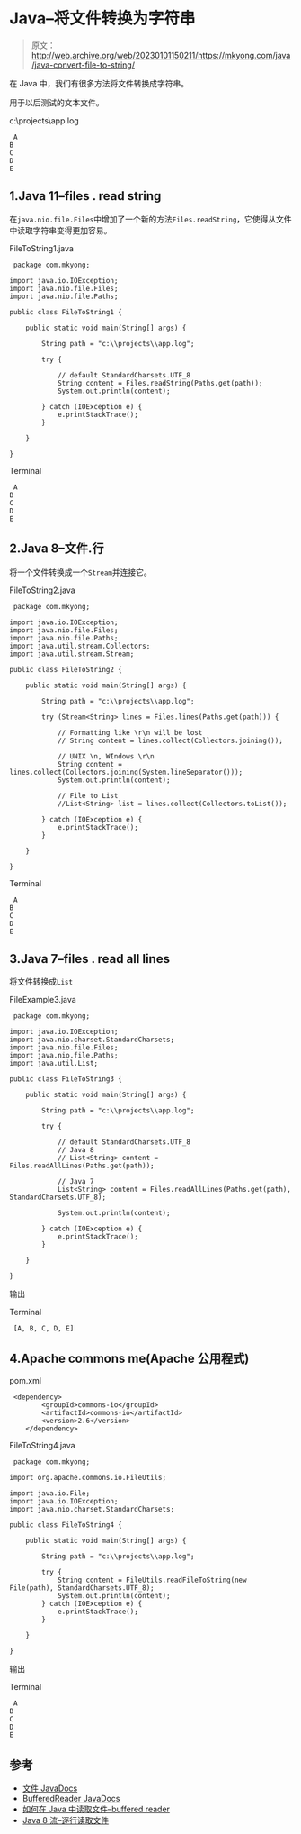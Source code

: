 # Java–将文件转换为字符串

> 原文：<http://web.archive.org/web/20230101150211/https://mkyong.com/java/java-convert-file-to-string/>

在 Java 中，我们有很多方法将文件转换成字符串。

用于以后测试的文本文件。

c:\\projects\\app.log

```
 A
B
C
D
E 
```

## 1.Java 11–files . read string

在`java.nio.file.Files`中增加了一个新的方法`Files.readString`，它使得从文件中读取字符串变得更加容易。

FileToString1.java

```
 package com.mkyong;

import java.io.IOException;
import java.nio.file.Files;
import java.nio.file.Paths;

public class FileToString1 {

    public static void main(String[] args) {

        String path = "c:\\projects\\app.log";

        try {

            // default StandardCharsets.UTF_8
            String content = Files.readString(Paths.get(path));
            System.out.println(content);

        } catch (IOException e) {
            e.printStackTrace();
        }

    }

} 
```

Terminal

```
 A
B
C
D
E 
```

## 2.Java 8–文件.行

将一个文件转换成一个`Stream`并连接它。

FileToString2.java

```
 package com.mkyong;

import java.io.IOException;
import java.nio.file.Files;
import java.nio.file.Paths;
import java.util.stream.Collectors;
import java.util.stream.Stream;

public class FileToString2 {

    public static void main(String[] args) {

        String path = "c:\\projects\\app.log";

        try (Stream<String> lines = Files.lines(Paths.get(path))) {

            // Formatting like \r\n will be lost
            // String content = lines.collect(Collectors.joining());

            // UNIX \n, WIndows \r\n
            String content = lines.collect(Collectors.joining(System.lineSeparator()));
            System.out.println(content);

			// File to List
            //List<String> list = lines.collect(Collectors.toList());

        } catch (IOException e) {
            e.printStackTrace();
        }

    }

} 
```

Terminal

```
 A
B
C
D
E 
```

## 3.Java 7–files . read all lines

将文件转换成`List`

FileExample3.java

```
 package com.mkyong;

import java.io.IOException;
import java.nio.charset.StandardCharsets;
import java.nio.file.Files;
import java.nio.file.Paths;
import java.util.List;

public class FileToString3 {

    public static void main(String[] args) {

        String path = "c:\\projects\\app.log";

        try {

            // default StandardCharsets.UTF_8
            // Java 8
            // List<String> content = Files.readAllLines(Paths.get(path));

			// Java 7
            List<String> content = Files.readAllLines(Paths.get(path), StandardCharsets.UTF_8);

            System.out.println(content);

        } catch (IOException e) {
            e.printStackTrace();
        }

    }

} 
```

输出

Terminal

```
 [A, B, C, D, E] 
```

## 4.Apache commons me(Apache 公用程式)

pom.xml

```
 <dependency>
		<groupId>commons-io</groupId>
		<artifactId>commons-io</artifactId>
		<version>2.6</version>
	</dependency> 
```

FileToString4.java

```
 package com.mkyong;

import org.apache.commons.io.FileUtils;

import java.io.File;
import java.io.IOException;
import java.nio.charset.StandardCharsets;

public class FileToString4 {

    public static void main(String[] args) {

        String path = "c:\\projects\\app.log";

        try {
            String content = FileUtils.readFileToString(new File(path), StandardCharsets.UTF_8);
            System.out.println(content);
        } catch (IOException e) {
            e.printStackTrace();
        }

    }

} 
```

输出

Terminal

```
 A
B
C
D
E 
```

## 参考

*   [文件 JavaDocs](http://web.archive.org/web/20220619003338/https://docs.oracle.com/javase/8/docs/api/java/nio/file/Files.html)
*   [BufferedReader JavaDocs](http://web.archive.org/web/20220619003338/https://docs.oracle.com/javase/8/docs/api/java/io/BufferedReader.html)
*   [如何在 Java 中读取文件–buffered reader](http://web.archive.org/web/20220619003338/https://www.mkyong.com/java/how-to-read-file-from-java-bufferedreader-example/)
*   [Java 8 流–逐行读取文件](http://web.archive.org/web/20220619003338/https://www.mkyong.com/java8/java-8-stream-read-a-file-line-by-line/)

<input type="hidden" id="mkyong-current-postId" value="15091">